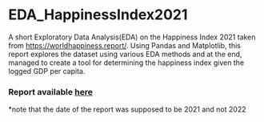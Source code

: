 # EDA_HappinessIndex2021
A short Exploratory Data Analysis(EDA) on the Happiness Index 2021 taken from https://worldhappiness.report/. Using Pandas and Matplotlib, this report explores the dataset using various EDA methods and at the end, managed to create a tool for determining the happiness index given the logged GDP per capita.

### Report available [here](report.pdf)

*note that the date of the report was supposed to be 2021 and not 2022

